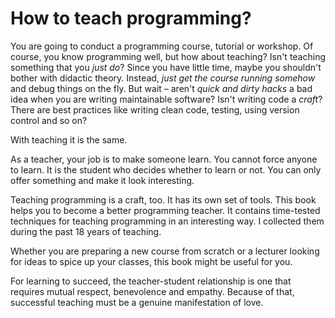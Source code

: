 # How to teach programming?

You are going to conduct a programming course, tutorial or workshop. Of course, you know programming well, but how about teaching? Isn't teaching something that you *just do*? Since you have little time, maybe you shouldn't bother with didactic theory. Instead, *just get the course running somehow* and debug things on the fly. But wait – aren't *quick and dirty hacks* a bad idea when you are writing maintainable software? Isn't writing code a *craft*? There are best practices like writing clean code, testing, using version control and so on?

With teaching it is the same.

As a teacher, your job is to make someone learn.
You cannot force anyone to learn. It is the student who decides whether to learn or not. You can only offer something and make it look interesting.

Teaching programming is a craft, too. It has its own set of tools. This book helps you to become a better programming teacher. It contains time-tested techniques for teaching programming in an interesting way. I collected them during the past 18 years of teaching.

Whether you are preparing a new course from scratch or a lecturer looking for ideas to spice up your classes, this book might be useful for you.

For learning to succeed, the teacher-student relationship is one that requires mutual respect, benevolence and empathy. Because of that, successful teaching must be a genuine manifestation of love.

